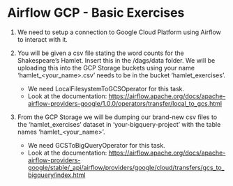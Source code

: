 # Airflow GCP - Basic Exercises

1. We need to setup a connection to Google Cloud Platform using Airflow to interact with it. 

2. You will be given a csv file stating the word counts for the Shakespeare’s Hamlet. Insert this in the /dags/data folder. We will be uploading this into the GCP Storage buckets using your name ‘hamlet_<your_name>.csv’ needs to be in the bucket ‘hamlet_exercises’.
    * We need LocalFilesystemToGCSOperator for this task. 
    * Look at the documentation: https://airflow.apache.org/docs/apache-airflow-providers-google/1.0.0/operators/transfer/local_to_gcs.html 

3. From the GCP Storage we will be dumping our brand-new csv files to the ‘hamlet_exercises’ dataset in ‘your-bigquery-project’ with the table names ‘hamlet_<your_name>’. 
    * We need GCSToBigQueryOperator for this task. 
    * Look at the documentation: https://airflow.apache.org/docs/apache-airflow-providers-google/stable/_api/airflow/providers/google/cloud/transfers/gcs_to_bigquery/index.html 